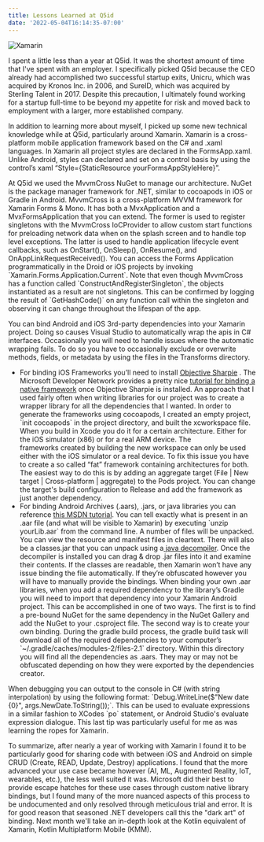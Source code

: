 ```yaml
---
title: Lessons Learned at Q5id
date: '2022-05-04T16:14:35-07:00'
---
```

![Xamarin](/img/blog/xamarin.png)

I spent a little less than a year at Q5id.  It was the shortest amount of time that I've spent with an employer.  I specifically picked Q5id because the CEO already had accomplished two successful startup exits, Unicru, which was acquired by Kronos Inc. in 2006, and SureID, which was acquired by Sterling Talent in 2017. Despite this precaution, I ultimately found working for a startup full-time to be beyond my appetite for risk and moved back to employment with a larger, more established company.   

In addition to learning more about myself, I picked up some new technical knowledge while at Q5id, particularly around Xamarin.  Xamarin is a cross-platform mobile application framework based on the C# and .xaml languages.  In Xamarin all project styles are declared in the FormsApp.xaml.  Unlike Android, styles can declared and set on a control basis by using the control’s xaml “Style={StaticResource yourFormsAppStyleHere}”.  

At Q5id we used the  MvvmCross NuGet to manage our architecture.  NuGet is the package manager framework for .NET, similar to cocoapods in iOS or Gradle in Android.   MvvmCross is a cross-platform MVVM framework for Xamarin Forms & Mono.  It has both a MvxApplication and a MvxFormsApplication that you can extend.  The former is used to register singletons with the MvvmCross IoCProvider to allow custom start functions for preloading network data when on the splash screen and to handle top level exceptions.  The latter is used to handle application lifecycle event callbacks, such as OnStart(), OnSleep(), OnResume(), and OnAppLinkRequestReceived(). You can access the Forms Application programmatically in the Droid or iOS projects by invoking \`Xamarin.Forms.Application.Current\`. Note that even though MvvmCross has a function called \`ConstructAndRegisterSingleton\`, the objects instantiated as a result are not singletons.  This can be confirmed by logging the result of \`GetHashCode()\` on any function call within the singleton and observing it can change throughout the lifespan of the app.  

You can bind Android and iOS 3rd-party dependencies into your Xamarin project. Doing so causes Visual Studio to automatically wrap the apis in C# interfaces.  Occasionally you will need to handle issues where the automatic wrapping fails.  To do so you have to occasionally  exclude or overwrite methods, fields, or metadata by using the files in the Transforms directory. 

* For binding iOS Frameworks you’ll need to install [Objective Sharpie](https://docs.microsoft.com/en-us/xamarin/cross-platform/macios/binding/objective-sharpie/get-started#installing) .  The Microsoft Developer Network provides a pretty nice [tutorial for binding a native framework](https://docs.microsoft.com/en-us/xamarin/ios/platform/binding-objective-c/walkthrough?tabs=macos.) once Objective Sharpie is installed.  An approach that I used fairly often when writing libraries for our project was to create a wrapper library for all the dependencies that I wanted.  In order to generate the frameworks using cocoapods, I created an empty project, \`init cocoapods\` in the project directory, and built the xcworkspace file.  When you build in Xcode you do it for a certain architecture. Either for the iOS simulator (x86) or for a real ARM device. The frameworks created by building the new workspace can only be used either with the iOS simulator or a real device. To fix this issue you have to create a so called “fat” framework containing architectures for both. The easiest way to do this is by adding an aggregate target (File | New target | Cross-platform | aggregate) to the Pods project. You can change the target's build configuration to Release and add the framework as just another dependency. 
* For binding  Android Archives (.aars), .jars, or java libraries you can reference [this MSDN tutorial](https://docs.microsoft.com/en-us/xamarin/android/platform/binding-java-library/binding-an-aar).  You can tell exactly what is present in an .aar file (and what will be visible to Xamarin) by executing \`unzip yourLib.aar\` from the command line.  A number of files will be unpacked.  You can view the resource and manifest files in cleartext.  There will also be a classes.jar that you can unpack using a[ java decompiler](http://java-decompiler.github.io/).  Once the decompiler is installed you can drag & drop .jar files into it and examine their contents. If the classes are readable, then Xamarin won’t have any issue binding the file automatically.  If they’re obfuscated however you will have to manually provide the bindings. When binding your own .aar libraries, when you add a required dependency to the library’s Gradle you will need to import that dependency into your Xamarin Android project. This can be accomplished in one of two ways. The first is to find a pre-bound NuGet for the same dependency in the NuGet Gallery and add the NuGet to your .csproject file.  The second way is to create your own binding.  During the gradle build process, the gradle build task will download all of the required dependencies to your computer’s \`~/.gradle/caches/modules-2/files-2.1\` directory. Within this directory you will find all the dependencies as .aars.  They may or may not be obfuscated depending on how they were exported by the dependencies creator.

 When debugging you can output to the console in C# (with string interpolation) by using the following format: \`Debug.WriteLine($"New date {0}", args.NewDate.ToString());\`.  This can be used to evaluate expressions in a similar fashion to XCodes \`po\` statement, or Android Studio's evaluate expression dialogue.  This last tip was particularly useful for me as was learning the ropes for Xamarin.  

To summarize, after nearly a year of working with Xamarin I found it to be particularly good for sharing code with between iOS and Android on simple CRUD (Create, READ, Update, Destroy) applications.  I found that the more advanced your use case became however (AI, ML, Augmented Reality, IoT, wearables, etc.), the less well suited it was.  Microsoft did their best to provide escape hatches for these use cases through custom native library bindings, but I found many of the more nuanced aspects of this process to be undocumented and only resolved through meticulous trial and error.  It is for good reason that seasoned .NET developers call this the "dark art" of binding.  Next month we'll take an in-depth look at the Kotlin equivalent of Xamarin, Kotlin Multiplatform Mobile (KMM).

